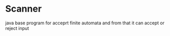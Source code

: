 # Scanner
java base program for acceprt finite automata and from that it can accept or reject input
